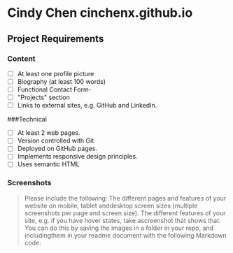 # Cindy Chen cinchenx.github.io
## Project Requirements
### Content
- [ ] At least one profile picture
- [ ] Biography (at least 100 words)
- [ ] Functional Contact Form-
- [ ] "Projects" section
- [ ] Links to external sites, e.g. GitHub and LinkedIn.

###Technical 
- [ ] At least 2 web pages.
- [ ] Version controlled with Git
- [ ] Deployed on GitHub pages.
- [ ] Implements responsive design principles.
- [ ] Uses semantic HTML

### Screenshots
> Please include the following:
> The different pages and features of your website on mobile, tablet anddesktop screen sizes (multiple screenshots per page and screen size).
> The different features of your site, e.g. if you have hover states, take ascreenshot that shows that.
> You can do this by saving the images in a folder in your repo, and includingthem in your readme document with the following Markdown code:

